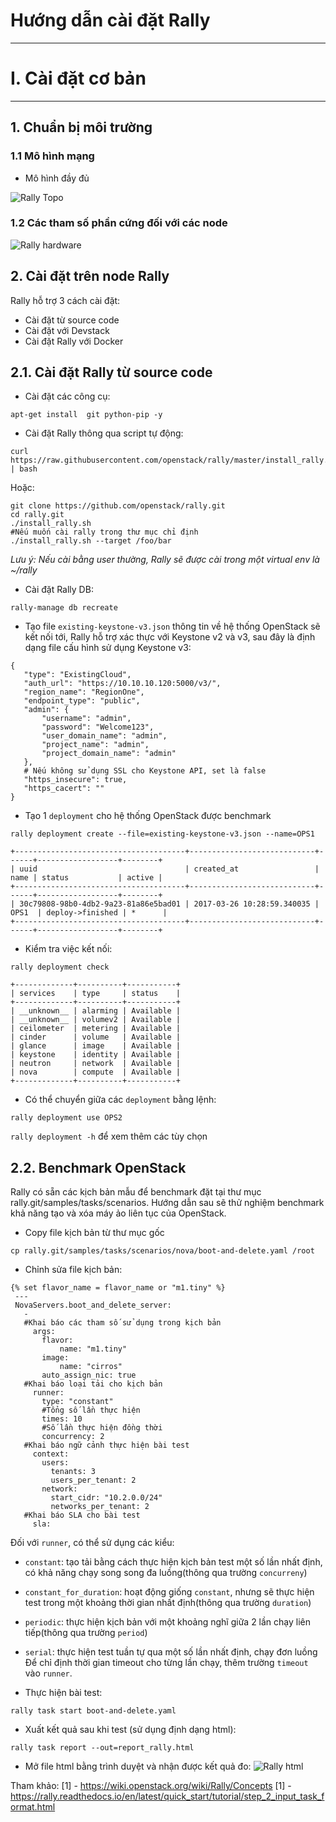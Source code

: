 ﻿# Hướng dẫn cài đặt Rally
***

<a name="I."> </a> 
# I. Cài đặt cơ bản
***
<a name="1"> </a> 
## 1. Chuẩn bị môi trường
<a name="1.1"> </a> 
### 1.1 Mô hình mạng
- Mô hình đầy đủ

![Rally Topo](../images/Rally.jpg)

<a name="1.2"> </a> 
### 1.2 Các tham số phần cứng đối với các node

![Rally hardware](../images/Cauhinh_phancung.jpg)

## 2. Cài đặt trên node Rally
Rally hỗ trợ 3 cách cài đặt:
 - Cài đặt từ source code
 - Cài đặt với Devstack
 - Cài đặt Rally với Docker

## 2.1. Cài đặt Rally từ source code

 - Cài đặt các công cụ:
 ```
 apt-get install  git python-pip -y
 ```

 - Cài đặt Rally thông qua script tự động:
 ```
 curl https://raw.githubusercontent.com/openstack/rally/master/install_rally.sh | bash
 ```

 Hoặc:

 ```
 git clone https://github.com/openstack/rally.git
 cd rally.git
 ./install_rally.sh
 #Nếu muốn cài rally trong thư mục chỉ định
 ./install_rally.sh --target /foo/bar
 ```

*Lưu ý: Nếu cài bằng user thường, Rally sẽ được cài trong một virtual env là ~/rally*

 - Cài đặt Rally DB:
 ```
 rally-manage db recreate
 ```

 - Tạo file `existing-keystone-v3.json` thông tin về hệ thống OpenStack sẽ kết nối tới, Rally hỗ trợ xác thực với Keystone v2 và v3, sau đây là định dạng file cấu hình sử dụng Keystone v3:
 ```
 {
    "type": "ExistingCloud",
    "auth_url": "https://10.10.10.120:5000/v3/",
    "region_name": "RegionOne",
    "endpoint_type": "public",
    "admin": {
        "username": "admin",
        "password": "Welcome123",
        "user_domain_name": "admin",
        "project_name": "admin",
        "project_domain_name": "admin"
    },
    # Nếu không sử dụng SSL cho Keystone API, set là false 
    "https_insecure": true,
    "https_cacert": ""
 }
 ```

 - Tạo 1 `deployment` cho hệ thống OpenStack được benchmark
 ```
 rally deployment create --file=existing-keystone-v3.json --name=OPS1
 
 +--------------------------------------+----------------------------+------+------------------+--------+
| uuid                                 | created_at                 | name | status           | active |
+--------------------------------------+----------------------------+------+------------------+--------+
| 30c79808-98b0-4db2-9a23-81a86e5bad01 | 2017-03-26 10:28:59.340035 | OPS1  | deploy->finished | *      |
+--------------------------------------+----------------------------+------+------------------+--------+
```
 - Kiểm tra việc kết nối:
 ```
 rally deployment check
 
 +-------------+----------+-----------+
| services    | type     | status    |
+-------------+----------+-----------+
| __unknown__ | alarming | Available |
| __unknown__ | volumev2 | Available |
| ceilometer  | metering | Available |
| cinder      | volume   | Available |
| glance      | image    | Available |
| keystone    | identity | Available |
| neutron     | network  | Available |
| nova        | compute  | Available |
+-------------+----------+-----------+
```

 - Có thể chuyển giữa các `deployment` bằng lệnh:
 ```
 rally deployment use OPS2
 ```
 `rally deployment -h` để xem thêm các tùy chọn

## 2.2. Benchmark OpenStack
 Rally có sẵn các kịch bản mẫu để benchmark đặt tại thư mục rally.git/samples/tasks/scenarios. Hướng dẫn sau sẽ thử nghiệm benchmark khả năng tạo và xóa máy ảo liên tục của OpenStack.

 - Copy file kịch bản từ thư mục gốc
 ```
 cp rally.git/samples/tasks/scenarios/nova/boot-and-delete.yaml /root
 ```

 - Chỉnh sửa file kịch bản:
 ```
 {% set flavor_name = flavor_name or "m1.tiny" %}
  ---
  NovaServers.boot_and_delete_server: 
    -
    #Khai báo các tham số sử dụng trong kịch bản
      args:
        flavor:
            name: "m1.tiny"
        image:
            name: "cirros"
        auto_assign_nic: true
    #Khai báo loại tải cho kịch bản
      runner:
        type: "constant"
        #Tổng số lần thực hiện
        times: 10
        #Số lần thực hiện đồng thời
        concurrency: 2
    #Khai báo ngữ cảnh thực hiện bài test
      context:
        users:
          tenants: 3
          users_per_tenant: 2
        network:
          start_cidr: "10.2.0.0/24"
          networks_per_tenant: 2
    #Khai báo SLA cho bài test
      sla:
 ```
 Đối với `runner`, có thể sử dụng các kiểu:
  - `constant`: tạo tải bằng cách thực hiện kịch bản test một số lần nhất định, có khả năng chạy song song đa luồng(thông qua trường `concurreny`)
  - `constant_for_duration`: hoạt động giống `constant`, nhưng sẽ thực hiện test trong một khoảng thời gian nhất định(thông qua trường `duration`) 
  - `periodic`: thực hiện kịch bản với một khoảng nghĩ giữa 2 lần chạy liên tiếp(thông qua trường `period`)
  - `serial`: thực hiện test tuần tự qua một số lần nhất định, chạy đơn luồng
 Để chỉ định thời gian timeout cho từng lần chạy, thêm trường `timeout` vào `runner`.
 
 - Thực hiện bài test:
 ```
 rally task start boot-and-delete.yaml
 ```
 - Xuất kết quả sau khi test (sử dụng định dạng html):
 ```
 rally task report --out=report_rally.html
 ```

 - Mở file html bằng trình duyệt và nhận được kết quả đo:
 ![Rally html](../images/rally_html.jpg)

Tham khảo:
[1] - https://wiki.openstack.org/wiki/Rally/Concepts
[1] - https://rally.readthedocs.io/en/latest/quick_start/tutorial/step_2_input_task_format.html